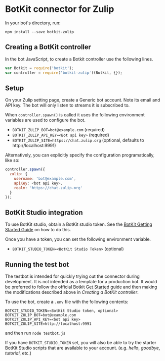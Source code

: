 # BotKit connector for Zulip

In your bot's directory, run:

`npm install --save botkit-zulip`

## Creating a BotKit controller
In the bot JavaScript, to create a Botkit controller use the following lines.
```javascript
var Botkit = require('botkit');
var controller = require('botkit-zulip')(Botkit, {});
```

## Setup
On your Zulip setting page, create a Generic bot account. Note its email and API key.
The bot will only listen to streams it is subscribed to.

When `controller.spawn()` is called it uses the following environment variables are used to configure the bot.

* `BOTKIT_ZULIP_BOT=bot@example.com` (required)
* `BOTKIT_ZULIP_API_KEY=<Bot api key>` (required)
* `BOTKIT_ZULIP_SITE=https://chat.zulip.org` (optional, defaults to http://localhost:9991)

Alternatively, you can explicitly specify the configuration programatically, like so:
```javascript
controller.spawn({
  zulip: {
    username: 'bot@example.com',
    apiKey: <bot api key>,
    realm: 'https://chat.zulip.org'
  }
});
```

## BotKit Studio integration
To use BotKit studio, obtain a BotKit studio token. See the [BotKit Getting Started Guide](https://botkit.ai/docs/readme-studio.html#getting-started) on how to do this.

Once you have a token, you can set the following environment variable.

* `BOTKIT_STUDIO_TOKEN=<BotKit Studio Token>` (optional)

## Running the test bot
The testbot is intended for quickly trying out the connector during development. It is not intended as a template for a production bot. It would be preferred to follow the official Botkit [Get Started](https://botkit.ai/getstarted.html) guide and then making the modifications described above in *Creating a BotKit controller*.

To use the bot, create a `.env` file with the following contents:
```
BOTKIT_STUDIO_TOKEN=<BotKit Studio token, optional>
BOTKIT_ZULIP_BOT=bot@example.com
BOTKIT_ZULIP_API_KEY=<bot api key>
BOTKIT_ZULIP_SITE=http://localhost:9991
```

and then run `node testbot.js`

If you have `BOTKIT_STUDIO_TOKEN` set, you will also be able to try the starter BotKit Studio scripts that are available to your account. (e.g. *hello*, *goodbye*, *tutorial*, etc.)



